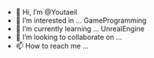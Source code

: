- 👋 Hi, I’m @Youtaeil
- 👀 I’m interested in ...  GameProgramming
- 🌱 I’m currently learning ... UnrealEngine
- 💞️ I’m looking to collaborate on ...
- 📫 How to reach me ...

<!---
Youtaeil/Youtaeil is a ✨ special ✨ repository because its `README.md` (this file) appears on your GitHub profile.
You can click the Preview link to take a look at your changes.
--->
